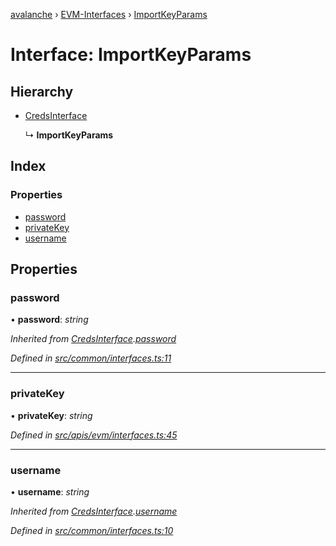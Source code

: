 [avalanche](../README.md) › [EVM-Interfaces](../modules/evm_interfaces.md) › [ImportKeyParams](evm_interfaces.importkeyparams.md)

# Interface: ImportKeyParams

## Hierarchy

* [CredsInterface](common_interfaces.credsinterface.md)

  ↳ **ImportKeyParams**

## Index

### Properties

* [password](evm_interfaces.importkeyparams.md#password)
* [privateKey](evm_interfaces.importkeyparams.md#privatekey)
* [username](evm_interfaces.importkeyparams.md#username)

## Properties

###  password

• **password**: *string*

*Inherited from [CredsInterface](common_interfaces.credsinterface.md).[password](common_interfaces.credsinterface.md#password)*

*Defined in [src/common/interfaces.ts:11](https://github.com/ava-labs/avalanchejs/blob/598fbcc/src/common/interfaces.ts#L11)*

___

###  privateKey

• **privateKey**: *string*

*Defined in [src/apis/evm/interfaces.ts:45](https://github.com/ava-labs/avalanchejs/blob/598fbcc/src/apis/evm/interfaces.ts#L45)*

___

###  username

• **username**: *string*

*Inherited from [CredsInterface](common_interfaces.credsinterface.md).[username](common_interfaces.credsinterface.md#username)*

*Defined in [src/common/interfaces.ts:10](https://github.com/ava-labs/avalanchejs/blob/598fbcc/src/common/interfaces.ts#L10)*
